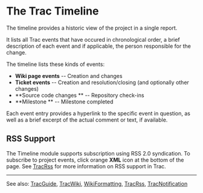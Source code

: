 # The Trac Timeline


The timeline provides a historic view of the project in a single report.


It lists all Trac events that have occured in chronological order, a
brief description of each event and if applicable, the person responsible for
the change.


The timeline lists these kinds of events:

- **Wiki page events** -- Creation and changes
- **Ticket events** -- Creation and resolution/closing (and optionally other changes)
- **Source code changes ** -- Repository check-ins
- **Milestone ** -- Milestone completed


Each event entry provides a hyperlink to the specific event in question, as well as
a brief excerpt of the actual comment or text, if available.

## RSS Support


The Timeline module supports subscription using RSS 2.0 syndication. To subscribe to project events, click orange **XML** icon at the bottom of the page. See [TracRss](trac-rss) for more information on RSS support in Trac.

---


See also: [TracGuide](trac-guide), [TracWiki](trac-wiki), [WikiFormatting](wiki-formatting), [TracRss](trac-rss), [TracNotification](trac-notification)